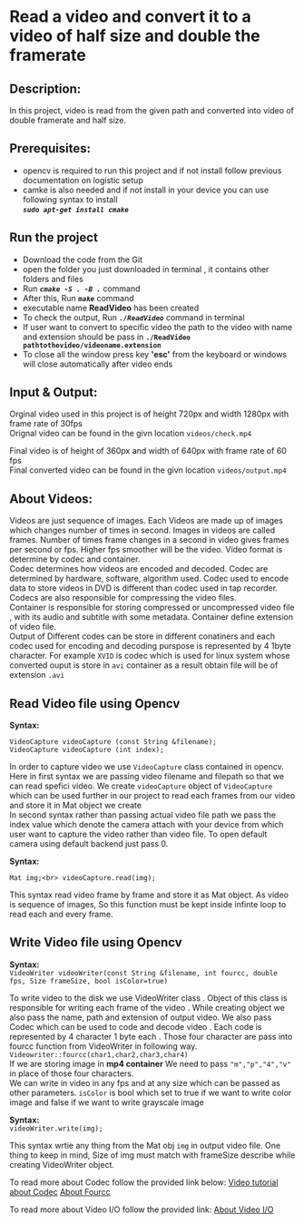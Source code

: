 # Read a video and convert it to a video of half size and double the framerate
## Description:

In this project, video is read from the given path and converted into video of double framerate and half size.

## Prerequisites:
- opencv is required to run this project and if not install follow previous documentation on logistic setup 
- camke is also needed and if not install in your device you can use following syntax to install <br/>
  ***`sudo apt-get install cmake`*** 

## Run the project
- Download the code from the Git
- open the folder you just downloaded in terminal , it contains other folders and files 
- Run ***`cmake -S . -B .`*** command
- After this, Run ***`make`*** command
- executable name **ReadVideo** has been created 
- To check the output, Run ***`./ReadVideo`*** command in terminal
- If user want to convert to specific video the path to the video with name and extension should be pass in **`./ReadVideo pathtothevideo/videoname.extension`**
- To close all the window press key **'esc'** from the keyboard or windows will close automatically after video ends

## Input & Output: <br/>
Orginal video used in this project is of height 720px and width 1280px with frame rate of 30fps <br/>
Orignal video can be found in the givn location `videos/check.mp4`

Final video is of height of 360px and width of 640px with frame rate of 60 fps <br/>
Final converted video can be found in the givn location `videos/output.mp4`

## About Videos:

Videos are just sequence of images. Each Videos are made up of images which changes number of times in second. Images in videos are called frames. Number of times frame changes in a second in video gives frames per second or fps. Higher fps smoother will be the video. Video format is determine by codec and container. <br/>
Codec determines how videos are encoded and decoded. Codec are determined by hardware, software, algorithm used. Codec used to encode data to store videos in DVD is different than codec used in tap recorder. Codecs are also responsible for compressing the video files.<br/>
Container is responsible for storing compressed or uncompressed video file , with its audio and subtitle with some metadata. Container define extension of video file.<br/>
Output of Different codes can be store in different conatiners and each codec used for encoding and decoding purspose is represented by 4 1byte character. For example `XVID` is codec which is used for linux system whose converted ouput is store in `avi` container as a result obtain file will be of extension `.avi` 


## Read Video file using Opencv
**Syntax:**</br>

`VideoCapture videoCapture (const String &filename);` <br>
`VideoCapture videoCapture (int index);` </br>

In order to capture video we use `VideoCapture` class contained in opencv. Here in first syntax we are passing video filename and filepath so that we can read spefici video. We create `videoCapture` object of `VideoCapture` which can be used further in our project to read each frames from our video and store it in Mat object we create<br/>
In second syntax rather than passing actual video file path we pass the index value which denote the camera attach with your device from which user want to capture the video rather than video file. To open default camera using default backend just pass 0.<br/>

**Syntax:**</br>

``Mat img;<br>
videoCapture.read(img);``

This syntax read video frame by frame and store it as Mat object. As video is sequence of images, So this function must be kept inside infinte loop to read each and every frame.

## Write Video file using Opencv
**Syntax:**<br/>
`VideoWriter videoWriter(const String &filename, int fourcc, double fps, Size frameSize, bool isColor=true)`<br>

To write video to the disk we use VideoWriter class . Object of this class is responsible for writing each frame of the video . While creating object we also pass the name, path and extension of output video. We also pass Codec which can be used to code and decode video . Each code is represented by 4 character 1 byte each . Those four character are pass into fourcc function from VideoWriter in following way.<br/>
`Videowriter::fourcc(char1,char2,char3,char4)`<br/>
If we are storing image in **mp4 container** We need to pass `"m","p","4","v"`  in place of those four characters.<br/>
We can write in video in any fps and at any size which can be passed as other parameters. `isColor` is bool which set to true if we want to write color image and false if we want to write grayscale image

**Syntax:**<br/>
`videoWriter.write(img);`

This syntax wrtie any thing from the Mat obj `img` in output video file. One thing to keep in mind, Size of img must match with frameSize describe while creating VideoWriter object.

To read more about Codec follow the provided link below:
[Video tutorial about Codec](https://www.youtube.com/watch?v=-4NXxY4maYc)
[ About Fourcc](https://www.fourcc.org/codecs.php)

To read more about Video I/O follow the provided link:
[About Video I/O](https://docs.opencv.org/3.4/dd/de7/group__videoio.html)